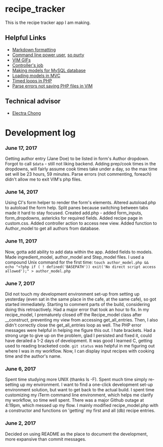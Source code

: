 # recipe_tracker

This is the recipe tracker app I am making.

## Helpful Links
* [Markdown formatting](https://support.zendesk.com/hc/en-us/articles/203691016-Formatting-text-with-Markdown$)
* [Command line power user](http://wesbos.com/command-line-video-tutorials/), [so purty](https://www.screencast.com/t/oAfCwXbCx)
* [VIM GIFs](https://vimgifs.com/)
* [Controller's job](https://stackoverflow.com/questions/2080532/what-is-the-job-of-controller-in-mvc)
* [Making models for MySQL database](https://dev.mysql.com/doc/workbench/en/wb-getting-started-tutorial-creating-a-model.html)
* [Loading models in MVC](https://stackoverflow.com/questions/7328188/how-to-load-model-into-a-controller-in-mvc)
* [Timed loops in PHP](https://stackoverflow.com/questions/10699762/timed-loop-in-php)
* [Parse errors not saving PHP files in VIM](https://stackoverflow.com/questions/6055880/is-it-possible-to-have-vim-prevent-the-saving-of-a-php-file-that-has-a-parse-err)

## Technical advisor
* [Electra Chong](https://github.com/electrachong)

# Development log
### June 17, 2017
Getting author entry (Jane Doe) to be listed in form's Author dropdown. Forgot to call `$data` - still not liking backend. Adding prep/cook times in the dropdowns, will fairly assume cook times take under a day, so the max time set will be 23 hours, 59 minutes. Parse errors (not commenting, foreach) didn't allow me to exit VIM's php files.
### June 14, 2017
Using CI's form helper to render the form's elements. Altered autoload.php to autoload the form help. Split panes because switching between tabs made it hard to stay focused. Created add.php - added form_inputs, form_dropdowns, astericks for required fields. Added recipe page in custom.css. Added controller action to access new view. Added function to Author_model to get all authors from database.

### June 11, 2017
Now, gotta add ability to add data within the app. Added fields to models. Made ingredient_model, author_model and Step_model files. I used a compound Unix command for the first time: `touch author_model.php && echo "<?php if ( ! defined('BASEPATH')) exit('No direct script access allowed');" > author_model.php`

### June 7, 2017
Did not touch my development environment set-up from setting up yesterday (even sat in the same place in the cafe, at the same cafe), so got started immediately. Starting to comment parts of the build, considering doing this retroactively. Had a major error that took an hour to fix. In my recipe_model, I prematurely closed off the Recipe_model class after __construct, preventing my view from accessing get_all_entries. Then, I also didn't correctly close the get_all_entries loop as well. The PHP
error messages were helpful in helping me figure this out. I hate brackets. Had a strong urge to give up on the problem, glad I persisted and fixed it, could have derailed a 1-2 days of development. It was good I learned C, getting used to reading bracketed code. `git status` was helpful in me figuring out where I was in my workflow. Now, I can display input recipes with cooking time and the author's name.
### June 6, 2017
Spent time studying more UNIX (thanks ls -F). Spent much time simply re-setting up my environment. I want to find a one-click development set-up environment solution, but want to get back to the actual build. I spent time customizing my iTerm command line environment, which helps me clarify my workflow, so time well spent. There was a major Github outage at 4:19pm, which messed up my flow. I mainly modified recipe_model.php with a constructor and functions on 'getting' my first and all (db)
recipe entries.

### June 2, 2017
Decided on using README as the place to document the development, more expansive than commit messages.
